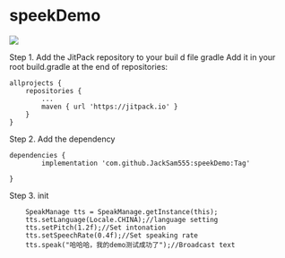 # speekDemo
[![](https://jitpack.io/v/JackSam555/speekDemo.svg)](https://jitpack.io/#JackSam555/speekDemo)

Step 1. Add the JitPack repository to your buil
d file   gradle
Add it in your root build.gradle at the end of repositories:

	allprojects {
		repositories {
			...
			maven { url 'https://jitpack.io' }
		}
	}
Step 2. Add the dependency

	dependencies {
	        implementation 'com.github.JackSam555:speekDemo:Tag'
          
	}
Step 3. init


        SpeakManage tts = SpeakManage.getInstance(this);
        tts.setLanguage(Locale.CHINA);//language setting
        tts.setPitch(1.2f);//Set intonation
        tts.setSpeechRate(0.4f);//Set speaking rate
        tts.speak("哈哈哈，我的demo测试成功了");//Broadcast text
	
 
 
          
